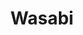 ---
layout: place
title: "Wasabi"
permalink: /kentucky/elizabethtown/wasabi.html
stateAbbr: KY
stateName: Kentucky
cityName: Elizabethtown
seo:
  name: "Wasabi"
  type: Restaurant
  links: null
description: "Wasabi serves delicious sushi in Elizabethtown, Kentucky. Try fresh Japanese dishes for a great dining experience. "
place_id: ChIJCWWgBJnpaIgRk-9MUw9Nxlk
photos:
  - name: >-
      places/ChIJCWWgBJnpaIgRk-9MUw9Nxlk/photos/AeeoHcIW5uvDSFKCy37w4hqvhDlAzS6hDZJshrjDQfVoe6TwViCoeF79FNNAT3D0o5rBdAOGiBU1ohiYDGNJWtgU1VBIryzWsn8oMTrMNjHF3d1X0Py0GRxx8TTwaWKA-kVwk_jNIb8zEvmlGK_TRZR_4K3YZ_cpisWVJrbUXHuZ_6cvxiUIUgvXgHnaur8OvZ6K9JSImwwWt0fNm8X0cuG2g-T10N1qKWMZFBpUs_NfoZMSOIps2_sVyjT2YeiVMEwCzEkru04wQ-WPPgG7DVYCAa649Oo9yGMAPe4nH_jmofFERQ
    widthPx: 3024
    heightPx: 4032
    authorAttributions:
      - displayName: Wasabi
        uri: https://maps.google.com/maps/contrib/101140984738261633205
        photoUri: >-
          https://lh3.googleusercontent.com/a/ACg8ocKG6l7QOs7gyFhLaWYDtlVvKOSy0I7J0oMQfms9pzZ-m-UAdg=s100-p-k-no-mo
    flagContentUri: >-
      https://www.google.com/local/imagery/report/?cb_client=maps_api_places.places_api&image_key=!1e10!2sAF1QipNhumQc8zJuJrQN3L5LNz2hGi4yOZfGYsN7DkrX&hl=en-US
    googleMapsUri: >-
      https://www.google.com/maps/place//data=!3m4!1e2!3m2!1sAF1QipNhumQc8zJuJrQN3L5LNz2hGi4yOZfGYsN7DkrX!2e10!4m2!3m1!1s0x8868e99904a06509:0x59c64d0f534cef93
  - name: >-
      places/ChIJCWWgBJnpaIgRk-9MUw9Nxlk/photos/AeeoHcKKCDsCwDiFhe78cjpDRjMVLEAbmI9qU8chpNk4KVIsUxUlx0JcsDTD64Xhf3RhlXV_jUDHQheHc_GhmzdtSEl5JMtfblCUEMcd3xRI_S3NDfPy-GN6g2vDNdMvjPzG2YwmdFcR_TnZeSCkbS7m-u4AzFKXq17w1YayLPbbdnFNfiDMBTdivNiU_xp1AuuYSp7OGzn6fa-qX1p_El0A5uZJZmIXLFboO9HURH8NViuDtRTrOi1yT5bm-GUauYtMLjBJ4e9_Hj9kvzn7ir6L3A0tUA2XU_Oq449pI0B94QTJ6A
    widthPx: 4032
    heightPx: 3024
    authorAttributions:
      - displayName: Wasabi
        uri: https://maps.google.com/maps/contrib/101140984738261633205
        photoUri: >-
          https://lh3.googleusercontent.com/a/ACg8ocKG6l7QOs7gyFhLaWYDtlVvKOSy0I7J0oMQfms9pzZ-m-UAdg=s100-p-k-no-mo
    flagContentUri: >-
      https://www.google.com/local/imagery/report/?cb_client=maps_api_places.places_api&image_key=!1e10!2sAF1QipNfArSEQgviJOrXTTqbg1-2TCADTVkFfqJ96DTa&hl=en-US
    googleMapsUri: >-
      https://www.google.com/maps/place//data=!3m4!1e2!3m2!1sAF1QipNfArSEQgviJOrXTTqbg1-2TCADTVkFfqJ96DTa!2e10!4m2!3m1!1s0x8868e99904a06509:0x59c64d0f534cef93
  - name: >-
      places/ChIJCWWgBJnpaIgRk-9MUw9Nxlk/photos/AeeoHcLKPT3asbqXfT0KjiTXxkLTSGEnbEYwm1yKK3aX47Z8RjkO-wYrW6cQv3Wv9xLyvzZn1NgSTXcx4tOOFKVWyshDMFvxsSc9cWldHEvvjajvmCidpTFe7Wn7xs1zYrH6szhBj7nA_-KMs7B2fFXFtElnh5xi9STE1MbXZAi6HewKa8sTF7ZJValO97MFl69bu-03ngf8l190Z3nLeZw1aylaqMCyOThpadnlpSsugDy7wRcqHFucDO2lCysxZ1R7NTRsHHm56Dc_B7Z7ras-O-9hgy9rns0VdDFzV5_KS6acoW4Q370V1AZ_QViZh2Z0ea65WJo5QKT_tzEJQjZ94SFLOuBS0IZHvcy-rvG0nuURp-4x4gsvdXdQoY7qHz79q8OL893iXSGQ8c-jf5SFaaoxkAgpTsD8SEEvQj5_wxH0TxXk
    widthPx: 3000
    heightPx: 4000
    authorAttributions:
      - displayName: Mike Thurman
        uri: https://maps.google.com/maps/contrib/109079228021361137764
        photoUri: >-
          https://lh3.googleusercontent.com/a-/ALV-UjWUhdlnXsp5s-J-oxc6-kyVU35g5aB7sxZX3T7smaxqFgAAOtiu=s100-p-k-no-mo
    flagContentUri: >-
      https://www.google.com/local/imagery/report/?cb_client=maps_api_places.places_api&image_key=!1e10!2sCIHM0ogKEICAgICNh6jbsgE&hl=en-US
    googleMapsUri: >-
      https://www.google.com/maps/place//data=!3m4!1e2!3m2!1sCIHM0ogKEICAgICNh6jbsgE!2e10!4m2!3m1!1s0x8868e99904a06509:0x59c64d0f534cef93
  - name: >-
      places/ChIJCWWgBJnpaIgRk-9MUw9Nxlk/photos/AeeoHcKES4WH7oX5leWfGQnv0uyLlh9d82lUo8Hcg0H5GF7Q_12AS9SNcXrLlzrY7dfs_d698cVdJ62PAvuXwku3Hu8zTvsap66BWwvkW3ArpMZ_-iGgprb0sqN-d_nIv4mMZQTxnegaAyGCi_n0ms9cizJrUl02BI6tdx07CcK3AzLzKNmkuNjLLwTFajDJv_4v3TH1JkEWoCGp7YasXHp7zWFoKJ7VRmG4xo7WWLr52Clk7JJjZnIeZ02sQGGfy68c6W_h3PLhu6ycqg7CUci1D3jmS63ABTrQRG1gZIppATT2tw
    widthPx: 4032
    heightPx: 3024
    authorAttributions:
      - displayName: Wasabi
        uri: https://maps.google.com/maps/contrib/101140984738261633205
        photoUri: >-
          https://lh3.googleusercontent.com/a/ACg8ocKG6l7QOs7gyFhLaWYDtlVvKOSy0I7J0oMQfms9pzZ-m-UAdg=s100-p-k-no-mo
    flagContentUri: >-
      https://www.google.com/local/imagery/report/?cb_client=maps_api_places.places_api&image_key=!1e10!2sAF1QipPbFGCQ47Z8sNDdB72-vbSCR8B17e8TXJcS2gcQ&hl=en-US
    googleMapsUri: >-
      https://www.google.com/maps/place//data=!3m4!1e2!3m2!1sAF1QipPbFGCQ47Z8sNDdB72-vbSCR8B17e8TXJcS2gcQ!2e10!4m2!3m1!1s0x8868e99904a06509:0x59c64d0f534cef93
  - name: >-
      places/ChIJCWWgBJnpaIgRk-9MUw9Nxlk/photos/AeeoHcKxGVp7Jiz6fbyNPT-23MLOF9MBUTgAdkQm1SiK2Y_0tEPw-B32zi5SNrl_4FvaaUuowy9K44mFAllsCuCl0R-EyJ211fmw1Tdj9PwrOV9l2lXIW8Fif-Wz-djRoH14_hEoCUv0KhLSw3w_JjhRX8j2YEJBmLv7Mt-S5N2t75EX9XRibBZ7eedda6X7fS7TkyrgwS3DLBLh2dp2T4PksvjqmPfjh1QdnIYw4MV0pbg9jCtqNnOiTuG8nj3zxBY9S0P6btWUY6lnCdsaSDKVrm73jZZx2KdljauOTkSgVYhRtg
    widthPx: 4000
    heightPx: 3000
    authorAttributions:
      - displayName: Wasabi
        uri: https://maps.google.com/maps/contrib/101140984738261633205
        photoUri: >-
          https://lh3.googleusercontent.com/a/ACg8ocKG6l7QOs7gyFhLaWYDtlVvKOSy0I7J0oMQfms9pzZ-m-UAdg=s100-p-k-no-mo
    flagContentUri: >-
      https://www.google.com/local/imagery/report/?cb_client=maps_api_places.places_api&image_key=!1e10!2sAF1QipMmYxz2V0aZGihEPnLViXjo_dDIV7-aQgn197Pa&hl=en-US
    googleMapsUri: >-
      https://www.google.com/maps/place//data=!3m4!1e2!3m2!1sAF1QipMmYxz2V0aZGihEPnLViXjo_dDIV7-aQgn197Pa!2e10!4m2!3m1!1s0x8868e99904a06509:0x59c64d0f534cef93
  - name: >-
      places/ChIJCWWgBJnpaIgRk-9MUw9Nxlk/photos/AeeoHcJTbsMHapVFmD10AOCzD41SAmyTtfWxl88XsDcVp35fwPxrOc2-n5gqym4cU_tcGjOGkPMh8CSyeH-2Klpogpn7ZVK74VJv4LF58PmF8wXXEReSzTpsX_G-Pgt1pHa6dKleK1pC5JkDbT7KSbonAp_SbcGrG3_k79BiFNnKhssA9YUKL9gfvFOiJtGbf-RJznddYhpceloE0BiZDSJEcdsuBYXGh-M92NAT2D6fyv2TxOHjfpse76Ni7lISjOkpydvJjUN7VbIYiIlS57MV7_7LzbVr0CFa0Fyhn8lDPPyMhA
    widthPx: 4032
    heightPx: 3024
    authorAttributions:
      - displayName: Wasabi
        uri: https://maps.google.com/maps/contrib/101140984738261633205
        photoUri: >-
          https://lh3.googleusercontent.com/a/ACg8ocKG6l7QOs7gyFhLaWYDtlVvKOSy0I7J0oMQfms9pzZ-m-UAdg=s100-p-k-no-mo
    flagContentUri: >-
      https://www.google.com/local/imagery/report/?cb_client=maps_api_places.places_api&image_key=!1e10!2sAF1QipOoTUGG7L0mlzV1AZYQKLzegnK3Pg35MvqvMHKE&hl=en-US
    googleMapsUri: >-
      https://www.google.com/maps/place//data=!3m4!1e2!3m2!1sAF1QipOoTUGG7L0mlzV1AZYQKLzegnK3Pg35MvqvMHKE!2e10!4m2!3m1!1s0x8868e99904a06509:0x59c64d0f534cef93
  - name: >-
      places/ChIJCWWgBJnpaIgRk-9MUw9Nxlk/photos/AeeoHcLbLLv5bxjfK5-JkpXcSBwN6jISTPpEgktzhOUlqi8yfBodvElW92K3ZRzMhBGyF1GsPDlGIKBNmZD1wB0GHwm23vKlS0Q8pnsUAqPF4yIO82SAoUW0-oCM7VkSyuZGsKZqA4sRUVWzQX7psDkZiaSQL4P17S3fVLROD5ufYXYpjp-Z24bpDzkNAQnlnyaHDfgAojs81hZCv26m8uroEP4KRhdSuevCSznmk2RrulWeBemYNG337ttr0bx6KPC0e-JfTs6bEHPE-vp27aOCjkizY9E7qHPpVyzPsTKCHTLl2NLqCdiq2Y5o0SolH4cyJlT2Ot-xRNZSLYIarLTx8BB4XQc_GVu1yOgAxt8dGFGSJTSQc6d4AjKcvyGkPt_xaSLglw-6s9jScHLvjXyA6zFUJRXXN_98Hdgh-y4ZL-yVTw
    widthPx: 4000
    heightPx: 2252
    authorAttributions:
      - displayName: 홍군표
        uri: https://maps.google.com/maps/contrib/108231139861588993059
        photoUri: >-
          https://lh3.googleusercontent.com/a/ACg8ocLmgM4fppfMx9_U6MTfIUVpfcbcrSNQW3L4YauNL2A1lmHUuQ=s100-p-k-no-mo
    flagContentUri: >-
      https://www.google.com/local/imagery/report/?cb_client=maps_api_places.places_api&image_key=!1e10!2sCIHM0ogKEICAgICn7fjGSw&hl=en-US
    googleMapsUri: >-
      https://www.google.com/maps/place//data=!3m4!1e2!3m2!1sCIHM0ogKEICAgICn7fjGSw!2e10!4m2!3m1!1s0x8868e99904a06509:0x59c64d0f534cef93
  - name: >-
      places/ChIJCWWgBJnpaIgRk-9MUw9Nxlk/photos/AeeoHcIk8XrPQyrzDLV0oEaPsZBWFBR_0WwOCUF4oT4UtooxP7PRm8MoN668Qsf8NE3pjzXvVHrdemFSJnsR7aJelrRw1ylUmW45-lgy_slxSroR75Pf4-JoeIantvqkUzvQiwVy2ICAn1QirMFTJJTXHofby3jEdECyzlX-O1DRwII5eUZ5J2N4oJDd5vpyhL7cR29xv1DrbwQUQa1FjQPUo1IQwxHpfIfLCH3V7EOqa2W3BUjDVuyRAFHlmQ9EH-9vcGwihs7Mw2JMERV08WLEO02ZoifDBG6GrvxsEnAjy5OOajoW787oTPADrlnhBSgPLuGgrPj6Q5YyXPDE0Es7ZZ9vejDGuWxxAwSg3MJW1QFl32PYN7iqH2vI5L5uU2utG87nKRKb9-ZpTpiZSzINLKc9SOT6tbFEvNK4imfzFW4
    widthPx: 4032
    heightPx: 3024
    authorAttributions:
      - displayName: Adam Champion
        uri: https://maps.google.com/maps/contrib/111341495573272207016
        photoUri: >-
          https://lh3.googleusercontent.com/a-/ALV-UjWT9DJlK0lMG4ZfsXHpBJC01vI7o6rBOUsrM39u6SinTc9rILA=s100-p-k-no-mo
    flagContentUri: >-
      https://www.google.com/local/imagery/report/?cb_client=maps_api_places.places_api&image_key=!1e10!2sCIHM0ogKEICAgICTks2GRQ&hl=en-US
    googleMapsUri: >-
      https://www.google.com/maps/place//data=!3m4!1e2!3m2!1sCIHM0ogKEICAgICTks2GRQ!2e10!4m2!3m1!1s0x8868e99904a06509:0x59c64d0f534cef93
  - name: >-
      places/ChIJCWWgBJnpaIgRk-9MUw9Nxlk/photos/AeeoHcL0TD9hiCYm9mLIpdqZYXAewlAlVcwUOD2tY1nCgGA5JPa7ui4asJ_Ml-S1bm_8EeqajjA-XSV1GcKSQeGAupodCV9CC6FyA3fgDQ80Uv34pPKw_gJfVJfBEFDwDcZyO_iUUXBpXv3sBkpR84pHX-WILWdp_lUV3w9aTK-t_RK87DZPElFr2zEyC9BOHUJbR3SrElWYZwLRIuhPOq_L8p797iOD9EheLCYeqsEHHsSQolwh5HKJDZ8pZumRcfiekZ00g8x6XsWfGS7w6ZBqda8KntsiJQXXjxKLR2zHBHxmQV6ZHBsxPId_nA68YrlRduMteScapC7F66JroyH7eLm_82Oe9HpYhyrc7ZMlFrpuukDsBu8IZ1H27t4fJLE-aSupzyPnNqulleqdpG3ufpiJQwgb5iE-TL4mYtxrlWI
    widthPx: 4624
    heightPx: 2604
    authorAttributions:
      - displayName: Lloyd Mershon
        uri: https://maps.google.com/maps/contrib/111690001692163306878
        photoUri: >-
          https://lh3.googleusercontent.com/a/ACg8ocKluu2yKQUATYW090esTY0V2Ymla1rhs_9wE8dVPonewYl2Fg=s100-p-k-no-mo
    flagContentUri: >-
      https://www.google.com/local/imagery/report/?cb_client=maps_api_places.places_api&image_key=!1e10!2sCIHM0ogKEICAgIDWkZvWAQ&hl=en-US
    googleMapsUri: >-
      https://www.google.com/maps/place//data=!3m4!1e2!3m2!1sCIHM0ogKEICAgIDWkZvWAQ!2e10!4m2!3m1!1s0x8868e99904a06509:0x59c64d0f534cef93
  - name: >-
      places/ChIJCWWgBJnpaIgRk-9MUw9Nxlk/photos/AeeoHcKQdhpBrm0Hd8Nad7FAvEpOs6YKI339gDoCNyqx3ER_sCW6LgT4bXH9Liex5xikPNUvDxUV8xZIBCDVO_DF9uyZvxyzpvoi0XH2uqdVlqud9F57AnqFBYJcAyhh-sBKQ2LZ4loWHpUb8S-nga4ipgm2QtKFP1DoYpB6YMAjfkwIk-c2rBZB42AlVLRpuArAVVYhkU9krIUFXpThIDRhL5Eoal-vTDNsYrm4lPHP2fxncyhUD4yY3N4cFbx8XycPk2tq9HLgUIe1pUUOpqTZ3xfH59cUYjq5kyYp92e5Z1aFr_0GbEs6Nm1Thx0b1UT1KmZrsVYWUUsfLl8WyOYSQRF_QEafMd0IkKV9n_dtvkbVMW6BuOKddNIZSnnXKbrIeV1wukQfcxqzZl4pn79cmKOhQrkjTpZf66_p4Lj6QIPT_UxC
    widthPx: 4032
    heightPx: 2869
    authorAttributions:
      - displayName: Brittany Quiles
        uri: https://maps.google.com/maps/contrib/109124291629770044213
        photoUri: >-
          https://lh3.googleusercontent.com/a/ACg8ocLGsH3YRBnyRIjqbeP9cRbZJYG_L-hY1I8t3cytanahfylf4g=s100-p-k-no-mo
    flagContentUri: >-
      https://www.google.com/local/imagery/report/?cb_client=maps_api_places.places_api&image_key=!1e10!2sCIHM0ogKEICAgIDn743K9wE&hl=en-US
    googleMapsUri: >-
      https://www.google.com/maps/place//data=!3m4!1e2!3m2!1sCIHM0ogKEICAgIDn743K9wE!2e10!4m2!3m1!1s0x8868e99904a06509:0x59c64d0f534cef93
address: 1509 N Dixie Hwy Ste 109, Elizabethtown, KY 42701, USA
street: 1509 N Dixie Hwy Ste 109
city: Elizabethtown
state: KY
zip: '42701'
country: USA
neighborhood: null
latitude: '37.726646'
longitude: '-85.881843'
accessibility_options:
  wheelchairAccessibleParking: true
  wheelchairAccessibleEntrance: true
  wheelchairAccessibleRestroom: true
  wheelchairAccessibleSeating: true
business_status: OPERATIONAL
name: Wasabi
google_maps_links:
  directionsUri: >-
    https://www.google.com/maps/dir//''/data=!4m7!4m6!1m1!4e2!1m2!1m1!1s0x8868e99904a06509:0x59c64d0f534cef93!3e0
  placeUri: https://maps.google.com/?cid=6468942642981695379
  writeAReviewUri: >-
    https://www.google.com/maps/place//data=!4m3!3m2!1s0x8868e99904a06509:0x59c64d0f534cef93!12e1
  reviewsUri: >-
    https://www.google.com/maps/place//data=!4m4!3m3!1s0x8868e99904a06509:0x59c64d0f534cef93!9m1!1b1
  photosUri: >-
    https://www.google.com/maps/place//data=!4m3!3m2!1s0x8868e99904a06509:0x59c64d0f534cef93!10e5
primary_type: Japanese Restaurant
opening_hours:
  regular: null
  current: null
secondary_opening_hours:
  regular:
    weekdayDescriptions: null
    type: null
  current:
    weekdayDescriptions: null
    type: null
phone: null
price_level: null
price_range: null
rating: null
rating_count: 0
website: null
reviews: null
parking_options: null
payment_options: null
allow_dogs: null
curbside_pickup: null
delivery: null
dine_in: null
good_for_children: null
good_for_groups: null
good_for_sports: null
live_music: null
menu_for_children: null
outdoor_seating: null
reservable: null
restroom: null
serves_beer: null
serves_breakfast: null
serves_brunch: null
serves_cocktails: null
serves_coffee: null
serves_dinner: null
serves_dessert: null
serves_lunch: null
serves_vegetarian_food: null
serves_wine: null
takeout: null
update_category: essentials
summary: null

---